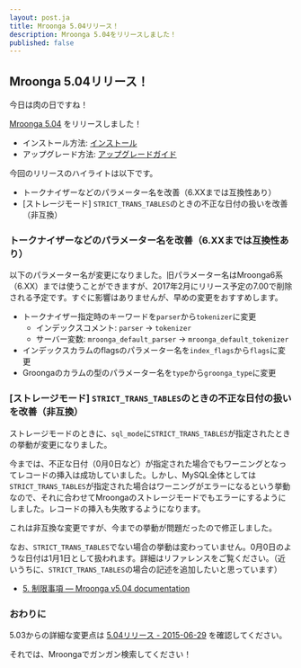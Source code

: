 ```yaml
---
layout: post.ja
title: Mroonga 5.04リリース！
description: Mroonga 5.04をリリースしました！
published: false
---
```


## Mroonga 5.04リリース！

今日は肉の日ですね！

[Mroonga 5.04](/ja/docs/news.html#release-5.04) をリリースしました！

* インストール方法: [インストール](/ja/docs/install.html)
* アップグレード方法: [アップグレードガイド](/ja/docs/upgrade.html)

今回のリリースのハイライトは以下です。

* トークナイザーなどのパラメーター名を改善（6.XXまでは互換性あり）
* [ストレージモード] `STRICT_TRANS_TABLES`のときの不正な日付の扱いを改善（非互換）

### トークナイザーなどのパラメーター名を改善（6.XXまでは互換性あり）

以下のパラメーター名が変更になりました。旧パラメーター名はMroonga6系（6.XX）までは使うことができますが、2017年2月にリリース予定の7.00で削除される予定です。すぐに影響はありませんが、早めの変更をおすすめします。

* トークナイザー指定時のキーワードを`parser`から`tokenizer`に変更
  * インデックスコメント: `parser` -> `tokenizer`
  * サーバー変数: `mroonga_default_parser` -> `mroonga_default_tokenizer`
* インデックスカラムのflagsのパラメーター名を`index_flags`から`flags`に変更
* Groongaのカラムの型のパラメーター名を`type`から`groonga_type`に変更

### [ストレージモード] `STRICT_TRANS_TABLES`のときの不正な日付の扱いを改善（非互換）

ストレージモードのときに、`sql_mode`に`STRICT_TRANS_TABLES`が指定されたときの挙動が変更になりました。

今までは、不正な日付（0月0日など）が指定された場合でもワーニングとなってレコードの挿入は成功していました。しかし、MySQL全体としては`STRICT_TRANS_TABLES`が指定された場合はワーニングがエラーになるという挙動なので、それに合わせてMroongaのストレージモードでもエラーにするようにしました。レコードの挿入も失敗するようになります。

これは非互換な変更ですが、今までの挙動が問題だったので修正しました。

なお、`STRICT_TRANS_TABLES`でない場合の挙動は変わっていません。0月0日のような日付は1月1日として扱われます。詳細はリファレンスをご覧ください。（近いうちに、`STRICT_TRANS_TABLES`の場合の記述を追加したいと思っています）

* [5. 制限事項 — Mroonga v5.04 documentation](http://mroonga.org/ja/docs/reference/limitations.html#limitations-about-the-value-of-columns)

### おわりに

5.03からの詳細な変更点は [5.04リリース - 2015-06-29](/ja/docs/news.html#release-5.04) を確認してください。

それでは、Mroongaでガンガン検索してください！
